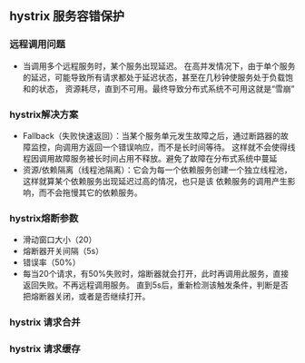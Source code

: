 ## hystrix 服务容错保护

### 远程调用问题
 * 当调用多个远程服务时，某个服务出现延迟。
 在高并发情况下，由于单个服务的延迟，可能导致所有请求都处于延迟状态，甚至在几秒钟使服务处于负载饱和的状态，
 资源耗尽，直到不可用。最终导致分布式系统不可用这就是“雪崩”
 
### hystrix解决方案
 * Fallback（失败快速返回）：当某个服务单元发生故障之后，通过断路器的故障监控，向调用方返回一个错误响应，而不是长时间等待。
 这样就不会使得线程因调用故障服务被长时间占用不释放。避免了故障在分布式系统中蔓延
 * 资源/依赖隔离（线程池隔离）：它会为每一个依赖服务创建一个独立线程池，这样就算某个依赖服务出现延迟过高的情况，也只是该
 依赖服务的调用产生影响，而不会拖慢其它的依赖服务。
 
### hystrix熔断参数
 * 滑动窗口大小（20）
 * 熔断器开关间隔（5s）
 * 错误率（50%）
 * 每当20个请求，有50%失败时，熔断器就会打开，此时再调用此服务，直接返回失败。不再远程调用服务。
 直到5s后，重新检测该触发条件，判断是否把熔断器关闭，或者是否继续打开。
 
### hystrix 请求合并

### hystrix 请求缓存